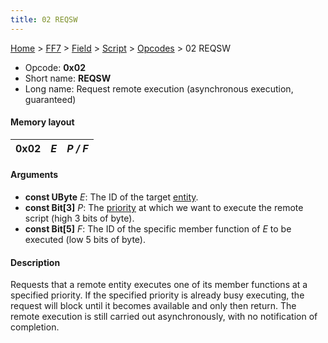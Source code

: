 ```yaml
---
title: 02 REQSW
---
```


[Home](Main%20Page.md) > [FF7](FF7.md) > [Field](FF7/Field.md) > [Script](FF7/Field/Script.md) > [Opcodes](FF7/Field/Script/Opcodes.md) > 02 REQSW

-   Opcode: **0x02**
-   Short name: **REQSW**
-   Long name: Request remote execution (asynchronous execution,
    guaranteed)

#### Memory layout

| 0x02 | *E* | *P / F* |
|------|-----|---------|

#### Arguments

-   **const UByte** *E*: The ID of the target [entity][].
-   **const Bit\[3\]** *P*: The [priority][] at which we want to execute
    the remote script (high 3 bits of byte).
-   **const Bit\[5\]** *F*: The ID of the specific member function of
    *E* to be executed (low 5 bits of byte).

#### Description

Requests that a remote entity executes one of its member functions at a
specified priority. If the specified priority is already busy executing,
the request will block until it becomes available and only then return.
The remote execution is still carried out asynchronously, with no
notification of completion.

  [entity]: ../Entity.md "wikilink"
  [priority]: ../Priorities.md "wikilink"
